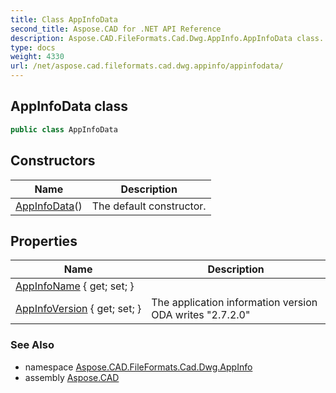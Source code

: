 ```yaml
---
title: Class AppInfoData
second_title: Aspose.CAD for .NET API Reference
description: Aspose.CAD.FileFormats.Cad.Dwg.AppInfo.AppInfoData class. 
type: docs
weight: 4330
url: /net/aspose.cad.fileformats.cad.dwg.appinfo/appinfodata/
---
```

## AppInfoData class

```csharp
public class AppInfoData
```

## Constructors

| Name | Description |
| --- | --- |
| [AppInfoData](appinfodata/)() | The default constructor. |

## Properties

| Name | Description |
| --- | --- |
| [AppInfoName](../../aspose.cad.fileformats.cad.dwg.appinfo/appinfodata/appinfoname/) { get; set; } |  |
| [AppInfoVersion](../../aspose.cad.fileformats.cad.dwg.appinfo/appinfodata/appinfoversion/) { get; set; } | The application information version ODA writes "2.7.2.0" |

### See Also

* namespace [Aspose.CAD.FileFormats.Cad.Dwg.AppInfo](../../aspose.cad.fileformats.cad.dwg.appinfo/)
* assembly [Aspose.CAD](../../)


